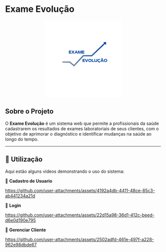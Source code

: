 # Exame Evolução  

<p align="center">
  <img src="https://github.com/anaclara32156/Exame-Evolucao/blob/8cc1c2b3f37abd233d2b95fa645beb56469e853f/ExameEvolucao/codigo/assets/img/LogoAzul.png" width="250">
</p>

## Sobre o Projeto  
O **Exame Evolução** é um sistema web que permite a profissionais da saúde cadastrarem os resultados de exames laboratoriais de seus clientes, com o objetivo de aprimorar o diagnóstico e identificar mudanças na saúde ao longo do tempo.

---

## 📌 Utilização  
Aqui estão alguns vídeos demonstrando o uso do sistema:  

🎥 **Cadastro de Usuario**  

https://github.com/user-attachments/assets/4192a4db-4411-48ce-85c3-ab441234a21d


🎥 **Login**   

https://github.com/user-attachments/assets/22d15a98-36d1-412c-beed-d6e0d190e795


🎥 **Gerenciar Cliente** 

https://github.com/user-attachments/assets/2502adfd-461e-497f-a228-962e98dbde67





